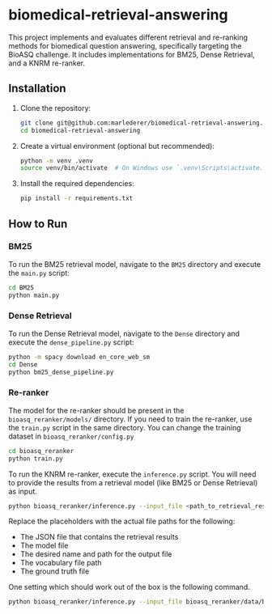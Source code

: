 # biomedical-retrieval-answering

This project implements and evaluates different retrieval and re-ranking methods for biomedical question answering, specifically targeting the BioASQ challenge. It includes implementations for BM25, Dense Retrieval, and a KNRM re-ranker.

## Installation

1.  Clone the repository:
    ```bash
    git clone git@github.com:marlederer/biomedical-retrieval-answering.git
    cd biomedical-retrieval-answering
    ```
2.  Create a virtual environment (optional but recommended):
    ```bash
    python -m venv .venv
    source venv/bin/activate  # On Windows use `.venv\Scripts\activate.bat`
    ```
3.  Install the required dependencies:
    ```bash
    pip install -r requirements.txt
    ```

## How to Run

### BM25

To run the BM25 retrieval model, navigate to the `BM25` directory and execute the `main.py` script:

```bash
cd BM25
python main.py
```


### Dense Retrieval

To run the Dense Retrieval model, navigate to the `Dense` directory and execute the `dense_pipeline.py` script:

```bash
python -m spacy download en_core_web_sm
cd Dense
python bm25_dense_pipeline.py
```

### Re-ranker

The model for the re-ranker should be present in the `bioasq_reranker/models/` directory. If you need to train the re-ranker, use the `train.py` script in the same directory. You can change the training dataset in `bioasq_reranker/config.py`
```bash
cd bioasq_reranker
python train.py
```

To run the KNRM re-ranker, execute the `inference.py` script. You will need to provide the results from a retrieval model (like BM25 or Dense Retrieval) as input.

```bash
python bioasq_reranker/inference.py --input_file <path_to_retrieval_results.json> --model_path <path_to_model> --output_file <path_to_reranked_results.json>  --vocab_path <path_to_vocab.json> --ground_truth_file <path_to_ground_truth.json>
```
Replace the placeholders with the actual file paths for the following:

- The JSON file that contains the retrieval results
- The model file
- The desired name and path for the output file
- The vocabulary file path
- The ground truth file

One setting which should work out of the box is the following command.

```bash
python bioasq_reranker/inference.py --input_file bioasq_reranker/data/bm25.json --model_path bioasq_reranker/models/knrm_model.pth --output_file bioasq_reranker/reranked_bm25.json --vocab_path bioasq_reranker/data/vocab.json --ground_truth_file bioasq_reranker/data/training13b.json
```
